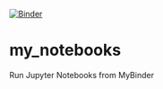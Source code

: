 [![Binder](https://mybinder.org/badge_logo.svg)](https://mybinder.org/v2/gh/heinerigel/2017-JupyterNotebooksForGeophysics/master)


# my_notebooks
Run Jupyter Notebooks from MyBinder
